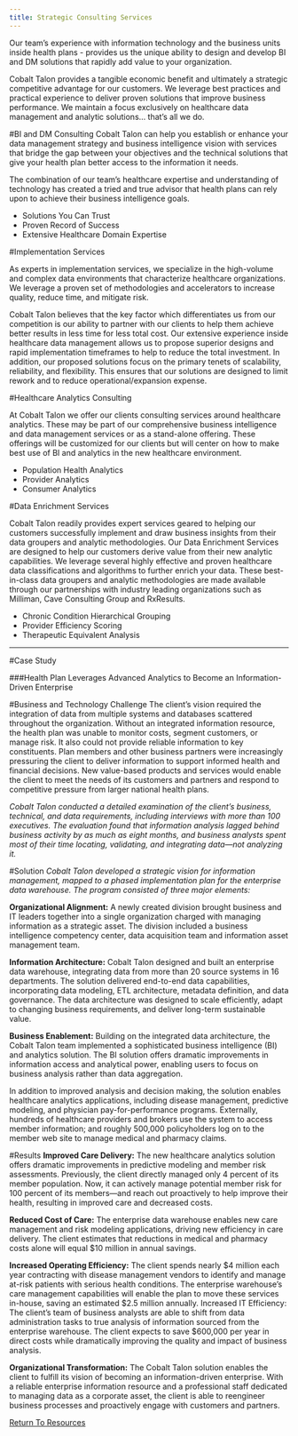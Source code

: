 ```yaml
---
title: Strategic Consulting Services
---
```


Our team’s experience with information technology and the business units inside health plans - provides us the unique ability to design and develop BI and DM solutions that rapidly add value to your organization.

Cobalt Talon provides a tangible economic benefit and ultimately a strategic competitive advantage for our customers. We leverage best practices and practical experience to deliver proven solutions that improve business performance.
We maintain a focus exclusively on healthcare data management and analytic solutions… that’s all we do.

#BI and DM Consulting
Cobalt Talon can help you establish or enhance your data management strategy and business intelligence vision with services that bridge the gap between your objectives and the technical solutions that give your health plan better access to the information it needs.

The combination of our team’s healthcare expertise and understanding of technology has created a tried and true advisor that health plans can rely upon to achieve their business intelligence goals.

* Solutions You Can Trust
* Proven Record of Success
* Extensive Healthcare Domain Expertise

#Implementation Services

As experts in implementation services, we specialize in the high-volume and complex data environments that characterize healthcare organizations. We leverage a proven set of methodologies and accelerators to increase quality, reduce time, and mitigate risk.

Cobalt Talon believes that the key factor which differentiates us from our competition is our ability to partner with our clients to help them achieve better results in less time for less total cost. Our extensive experience inside healthcare data management allows us to propose superior designs and rapid implementation timeframes to help to reduce the total investment. In addition, our proposed solutions focus on the primary tenets of scalability, reliability, and flexibility. This ensures that our solutions are designed to limit rework and to reduce operational/expansion expense.

#Healthcare Analytics Consulting

At Cobalt Talon we offer our clients consulting services around healthcare analytics. These may be part of our comprehensive business intelligence and data management services or as a stand-alone offering. These offerings
will be customized for our clients but will center on how to make best use of BI and analytics in the new healthcare environment.

* Population Health Analytics
* Provider Analytics
* Consumer Analytics

#Data Enrichment Services

Cobalt Talon readily provides expert services geared to helping our customers successfully implement and draw business insights from their data groupers and analytic methodologies. Our Data Enrichment Services are designed to help our customers derive value from their new analytic capabilities. We leverage several highly effective and proven healthcare
data classifications and algorithms to further enrich your data. These best-in-class data groupers and analytic methodologies are made available through our partnerships with industry leading organizations such as Milliman, Cave Consulting Group and RxResults.

* Chronic Condition Hierarchical Grouping
* Provider Efficiency Scoring
* Therapeutic Equivalent Analysis

---


#Case Study

###Health Plan Leverages Advanced Analytics to Become an Information-Driven Enterprise

#Business and Technology Challenge
The client’s vision required the integration of data from multiple systems and databases scattered throughout the organization. Without an integrated information resource, the health plan was unable to monitor costs, segment customers, or manage risk. It also could not provide reliable information to key constituents. Plan members and other business partners were increasingly pressuring the client to deliver information to support informed health and financial decisions. New value-based products and services would enable the client to meet the needs of its customers and partners and respond to competitive pressure from larger national health plans.

_Cobalt Talon conducted a detailed examination of the client’s business, technical, and data requirements, including interviews with more than 100 executives. The evaluation found that information analysis lagged behind business activity by as much as eight months, and business analysts spent most of their time locating, validating, and integrating data—not analyzing it._

#Solution
_Cobalt Talon developed a strategic vision for information management, mapped to a phased implementation plan for the enterprise data warehouse. The program consisted of three major elements:_

__Organizational Alignment:__ A newly created division brought business and IT leaders together into a single organization charged with managing information as a strategic asset. The division included a business intelligence competency center, data acquisition team and information asset management team.

__Information Architecture:__ Cobalt Talon designed and built an enterprise data warehouse, integrating data from more than 20 source systems in 16 departments. The solution delivered end-to-end data capabilities, incorporating data modeling, ETL architecture, metadata definition, and data governance. The data architecture was designed to scale efficiently, adapt to changing business requirements, and deliver long-term sustainable value.

__Business Enablement:__ Building on the integrated data architecture, the Cobalt Talon team implemented a sophisticated business intelligence (BI) and analytics solution. The BI solution offers dramatic improvements in information access and analytical power, enabling users to focus on business analysis rather than data aggregation.

In addition to improved analysis and decision making, the solution enables healthcare analytics applications, including disease management, predictive modeling, and physician pay-for-performance programs. Externally, hundreds of healthcare providers and brokers use the system to access member information; and roughly 500,000 policyholders log on to the member web site to manage medical and pharmacy claims.

#Results
__Improved Care Delivery:__ The new healthcare analytics solution offers dramatic improvements in predictive modeling and member risk assessments. Previously, the client directly managed only 4 percent of its member population. Now, it can actively manage potential member risk for 100 percent of its members—and reach out proactively to help improve their health, resulting in improved care and decreased costs.

__Reduced Cost of Care:__ The enterprise data warehouse enables new care management and risk modeling applications, driving new efficiency in care delivery. The client estimates that reductions in medical and pharmacy costs alone will equal $10 million in annual savings.

__Increased Operating Efficiency:__ The client spends
nearly $4 million each year contracting with disease management vendors to identify and manage at-risk patients with serious health conditions. The enterprise warehouse’s care management capabilities will enable the plan to move these services in-house, saving an estimated $2.5 million annually.
Increased IT Efficiency: The client’s team of business analysts are able to shift from data administration tasks to true analysis of information sourced from the enterprise warehouse. The client expects to save $600,000 per year in direct costs while dramatically improving the quality and impact of business analysis.

__Organizational Transformation:__ The Cobalt Talon solution enables the client to fulfill its vision of becoming an information-driven enterprise. With a reliable enterprise information resource and a professional staff dedicated to managing data as a corporate asset, the client is able to reengineer business processes and proactively engage with customers and partners.

<a href="" class="back_one" >Return To Resources</a>